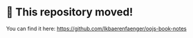 # 🚨 This repository moved!

You can find it here: https://github.com/lkbaerenfaenger/oojs-book-notes
